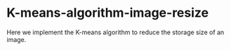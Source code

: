 # K-means-algorithm-image-resize
Here we implement the K-means algorithm to reduce the storage size of an image.
